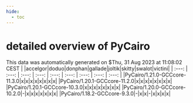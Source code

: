 ```yaml
---
hide:
  - toc
---
```


detailed overview of PyCairo
============================


This data was automatically generated on $Thu, 31 Aug 2023 at 11:08:02 CEST
| |accelgor|doduo|donphan|gallade|joltik|skitty|swalot|victini|
| :---: | :---: | :---: | :---: | :---: | :---: | :---: | :---: | :---: |
|PyCairo/1.21.0-GCCcore-11.3.0|x|x|x|x|x|x|x|x|
|PyCairo/1.20.1-GCCcore-11.2.0|x|x|x|x|x|x|x|x|
|PyCairo/1.20.1-GCCcore-10.3.0|x|x|x|x|x|x|x|x|
|PyCairo/1.20.0-GCCcore-10.2.0|-|x|x|x|x|x|x|x|
|PyCairo/1.18.2-GCCcore-9.3.0|-|x|x|-|x|x|x|x|
